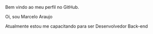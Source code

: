 Bem vindo ao meu perfil no GitHub.

Oi, sou Marcelo Araujo 

Atualmente estou me capacitando para ser Desenvolvedor Back-end
